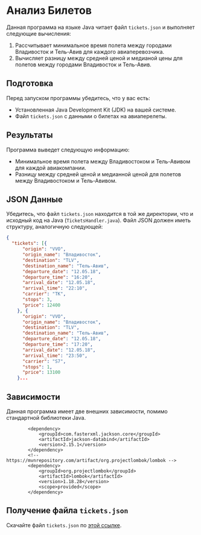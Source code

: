 # Анализ Билетов

Данная программа на языке Java читает файл `tickets.json` и выполняет следующие вычисления:

1. Рассчитывает минимальное время полета между городами Владивосток и Тель-Авив для каждого авиаперевозчика.
2. Вычисляет разницу между средней ценой и медианой цены для полетов между городами Владивосток и Тель-Авив.

## Подготовка

Перед запуском программы убедитесь, что у вас есть:

- Установленная Java Development Kit (JDK) на вашей системе.
- Файл `tickets.json` с данными о билетах на авиаперелеты.
  
## Результаты

Программа выведет следующую информацию:

- Минимальное время полета между Владивостоком и Тель-Авивом для каждой авиакомпании.
- Разницу между средней ценой и медианной ценой для полетов между Владивостоком и Тель-Авивом.

## JSON Данные

Убедитесь, что файл `tickets.json` находится в той же директории, что и исходный код на Java (`TicketsHandler.java`). Файл JSON должен иметь структуру, аналогичную следующей:

```json
{
  "tickets": [{
      "origin": "VVO",
      "origin_name": "Владивосток",
      "destination": "TLV",
      "destination_name": "Тель-Авив",
      "departure_date": "12.05.18",
      "departure_time": "16:20",
      "arrival_date": "12.05.18",
      "arrival_time": "22:10",
      "carrier": "TK",
      "stops": 3,
      "price": 12400
    }, {
      "origin": "VVO",
      "origin_name": "Владивосток",
      "destination": "TLV",
      "destination_name": "Тель-Авив",
      "departure_date": "12.05.18",
      "departure_time": "17:20",
      "arrival_date": "12.05.18",
      "arrival_time": "23:50",
      "carrier": "S7",
      "stops": 1,
      "price": 13100
    }...
```

## Зависимости

Данная программа имеет две внешних зависимости, помимо стандартной библиотеки Java.

```
        <dependency>
            <groupId>com.fasterxml.jackson.core</groupId>
            <artifactId>jackson-databind</artifactId>
            <version>2.15.1</version>
        </dependency>
        <!-- https://mvnrepository.com/artifact/org.projectlombok/lombok -->
        <dependency>
            <groupId>org.projectlombok</groupId>
            <artifactId>lombok</artifactId>
            <version>1.18.28</version>
            <scope>provided</scope>
        </dependency>
```
## Получение файла `tickets.json`

Скачайте файл `tickets.json` по [этой ссылке](https://disk.yandex.ru/d/oytpde1hp8DBRQ).



